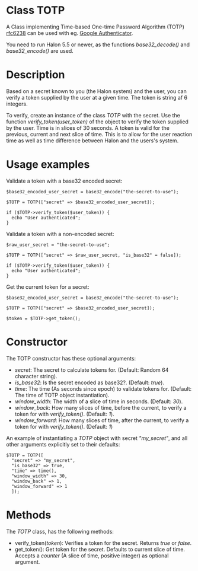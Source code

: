 # Class TOTP
A Class implementing Time-based One-time Password Algorithm (TOTP) [rfc6238](https://tools.ietf.org/html/rfc6238) can be used with eg. [Google Authenticator](https://en.wikipedia.org/wiki/Google_Authenticator).

You need to run Halon 5.5 or newer, as the functions *base32_decode()* and *base32_encode()* are used.

# Description
Based on a secret known to you (the Halon system) and the user, you can verify a token
supplied by the user at a given time. The token is string af 6 integers.

To verify, create an instance of the class *TOTP* with the secret. Use the
function *verify_token(user_token)* of the object to verify the token supplied
by the user. Time is in slices of 30 seconds. A token is valid for the
previous, current and next slice of time. This is to allow for the user reaction
time as well as time difference between Halon and the users's system.

# Usage examples

Validate a token with a base32 encoded secret:
```
$base32_encoded_user_secret = base32_encode("the-secret-to-use");

$TOTP = TOTP(["secret" => $base32_encoded_user_secret]);

if ($TOTP->verify_token($user_token)) {
  echo "User authenticated";
}
```

Validate a token with a non-encoded secret:
```
$raw_user_secret = "the-secret-to-use";

$TOTP = TOTP(["secret" => $raw_user_secret, "is_base32" = false]);

if ($TOTP->verify_token($user_token)) {
  echo "User authenticated";
}
```

Get the current token for a secret:
```
$base32_encoded_user_secret = base32_encode("the-secret-to-use");

$TOTP = TOTP(["secret" => $base32_encoded_user_secret]);

$token = $TOTP->get_token();
```

# Constructor
The TOTP constructor has these optional arguments:
* *secret*: The secret to calculate tokens for. (Default: Random 64 character string).
* *is_base32*: Is the secret encoded as base32?. (Default: *true*).
* *time*: The time (As seconds since epoch) to validate tokens for. (Default: The time of TOTP object instantiation).
* *window_width*: The width of a slice of time in seconds. (Default: *30*).
* *window_back*: How many slices of time, before the current, to verify a token for with *verify_token()*. (Default: *1*).
* *window_forward*: How many slices of time, after the current, to verify a token for with *verify_token()*. (Default: *1*)

An example of instantiating a *TOTP* object with secret *"my_secret"*, and all
other arguments explicitly set to their defaults:
```
$TOTP = TOTP([
  "secret" => "my_secret",
  "is_base32" => true,
  "time" => time(),
  "window_width" => 30,
  "window_back" => 1,
  "window_forward" => 1 
  ]);
```

# Methods
The *TOTP* class, has the following methods:
* verify_token(*token*): Verifies a token for the secret. Returns *true* or *false*.
* get_token(): Get token for the secret. Defaults to current slice of time. Accepts a *counter* (A slice of time, positive integer) as optional argument.
